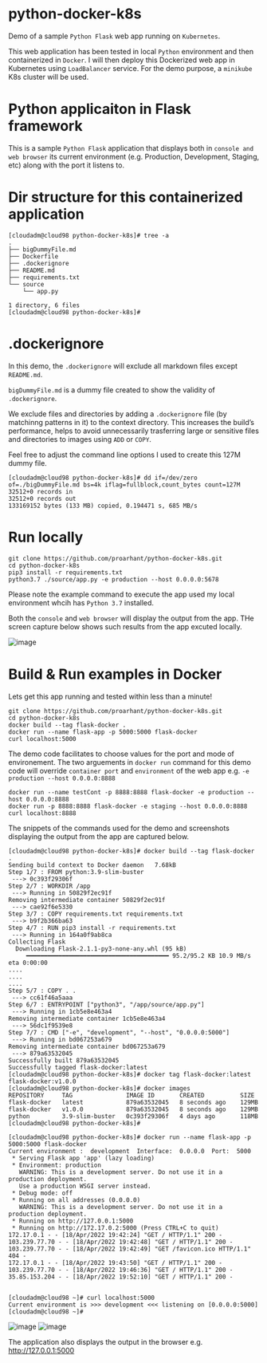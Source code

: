 # python-docker-k8s
Demo of a sample `Python Flask` web app running on `Kubernetes`.

This web application has been tested in local `Python` environment and then containerized in `Docker`.
I will then deploy this Dockerized web app in Kubernetes using `LoadBalancer` service. For the demo purpose, a `minikube` K8s cluster will be used.

# Python applicaiton in Flask framework
This is a sample `Python Flask` application that displays both in `console and web browser` its current environment (e.g. Production, Development, Staging, etc) along with the port it listens to.

# Dir structure for this containerized application
```
[cloudadm@cloud98 python-docker-k8s]# tree -a
.
├── bigDummyFile.md
├── Dockerfile
├── .dockerignore
├── README.md
├── requirements.txt
└── source
    └── app.py

1 directory, 6 files
[cloudadm@cloud98 python-docker-k8s]#
```

# .dockerignore
In this demo, the `.dockerignore` will exclude all markdown files except `README.md`.

`bigDummyFile.md` is a dummy file created to show the validity of `.dockerignore`. 

We exclude files and directories by adding a `.dockerignore` file (by matchinng patterns in it) to the context directory. This increases the build’s 
performance, helps to avoid unnecessarily trasferring large or sensitive files and directories to images using `ADD` or `COPY`.

Feel free to adjust the command line options I used to create this 127M dummy file.

```
[cloudadm@cloud98 python-docker-k8s]# dd if=/dev/zero of=./bigDummyFile.md bs=4k iflag=fullblock,count_bytes count=127M
32512+0 records in
32512+0 records out
133169152 bytes (133 MB) copied, 0.194471 s, 685 MB/s
```

# Run locally
```
git clone https://github.com/proarhant/python-docker-k8s.git
cd python-docker-k8s
pip3 install -r requirements.txt
python3.7 ./source/app.py -e production --host 0.0.0.0:5678
```

Please note the example command to execute the app used my local environment whcih has `Python 3.7` installed.

Both the `console` and `web browser` will display the output from the app. THe screen capture below shows such results from the app excuted locally.

![image](https://user-images.githubusercontent.com/2681229/163913987-8b9714d6-6168-4a5f-b7f6-dae05a9c56ae.png)


# Build & Run examples in Docker
Lets get this app running and tested within less than a minute!

```
git clone https://github.com/proarhant/python-docker-k8s.git
cd python-docker-k8s
docker build --tag flask-docker .
docker run --name flask-app -p 5000:5000 flask-docker
curl localhost:5000
```

The demo code facilitates to choose values for the port and mode of environement.
The two arguements in `docker run` command for this demo code will override `container port` and `environment` of the web app e.g. `-e production --host 0.0.0.0:8888`

```
docker run --name testCont -p 8888:8888 flask-docker -e production --host 0.0.0.0:8888 
docker run -p 8888:8888 flask-docker -e staging --host 0.0.0.0:8888
curl localhost:8888
```

The snippets of the commands used for the demo and screenshots displaying the output from the app are captured below.
```
[cloudadm@cloud98 python-docker-k8s]# docker build --tag flask-docker .
Sending build context to Docker daemon   7.68kB
Step 1/7 : FROM python:3.9-slim-buster
 ---> 0c393f29306f
Step 2/7 : WORKDIR /app
 ---> Running in 50829f2ec91f
Removing intermediate container 50829f2ec91f
 ---> cae92f6e5330
Step 3/7 : COPY requirements.txt requirements.txt
 ---> b9f2b366ba63
Step 4/7 : RUN pip3 install -r requirements.txt
 ---> Running in 164a0f9ab8ca
Collecting Flask
  Downloading Flask-2.1.1-py3-none-any.whl (95 kB)
     ━━━━━━━━━━━━━━━━━━━━━━━━━━━━━━━━━━━━━━━━ 95.2/95.2 KB 10.9 MB/s eta 0:00:00
....
....
....
Step 5/7 : COPY . .
 ---> cc61f46a5aaa
Step 6/7 : ENTRYPOINT ["python3", "/app/source/app.py"]
 ---> Running in 1cb5e8e463a4
Removing intermediate container 1cb5e8e463a4
 ---> 56dc1f9539e8
Step 7/7 : CMD ["-e", "development", "--host", "0.0.0.0:5000"]
 ---> Running in bd067253a679
Removing intermediate container bd067253a679
 ---> 879a63532045
Successfully built 879a63532045
Successfully tagged flask-docker:latest
[cloudadm@cloud98 python-docker-k8s]# docker tag flask-docker:latest flask-docker:v1.0.0
[cloudadm@cloud98 python-docker-k8s]# docker images
REPOSITORY     TAG               IMAGE ID       CREATED          SIZE
flask-docker   latest            879a63532045   8 seconds ago    129MB
flask-docker   v1.0.0            879a63532045   8 seconds ago    129MB
python         3.9-slim-buster   0c393f29306f   4 days ago       118MB
[cloudadm@cloud98 python-docker-k8s]# 

[cloudadm@cloud98 python-docker-k8s]# docker run --name flask-app -p 5000:5000 flask-docker
Current environment :  development  Interface:  0.0.0.0  Port:  5000
 * Serving Flask app 'app' (lazy loading)
 * Environment: production
   WARNING: This is a development server. Do not use it in a production deployment.
   Use a production WSGI server instead.
 * Debug mode: off
 * Running on all addresses (0.0.0.0)
   WARNING: This is a development server. Do not use it in a production deployment.
 * Running on http://127.0.0.1:5000
 * Running on http://172.17.0.2:5000 (Press CTRL+C to quit)
172.17.0.1 - - [18/Apr/2022 19:42:24] "GET / HTTP/1.1" 200 -
103.239.77.70 - - [18/Apr/2022 19:42:48] "GET / HTTP/1.1" 200 -
103.239.77.70 - - [18/Apr/2022 19:42:49] "GET /favicon.ico HTTP/1.1" 404 -
172.17.0.1 - - [18/Apr/2022 19:43:50] "GET / HTTP/1.1" 200 -
103.239.77.70 - - [18/Apr/2022 19:46:36] "GET / HTTP/1.1" 200 -
35.85.153.204 - - [18/Apr/2022 19:52:10] "GET / HTTP/1.1" 200 -


[cloudadm@cloud98 ~]# curl localhost:5000
Current environment is >>> development <<< listening on [0.0.0.0:5000]
[cloudadm@cloud98 ~]#

```
![image](https://user-images.githubusercontent.com/2681229/163869040-ae781125-778f-4fea-a277-135a9489fc7c.png)
![image](https://user-images.githubusercontent.com/2681229/163870888-b62e1892-3402-4f26-877e-b6abbf0f3f0f.png)

The application also displays the output in the browser e.g. http://127.0.0.1:5000 
